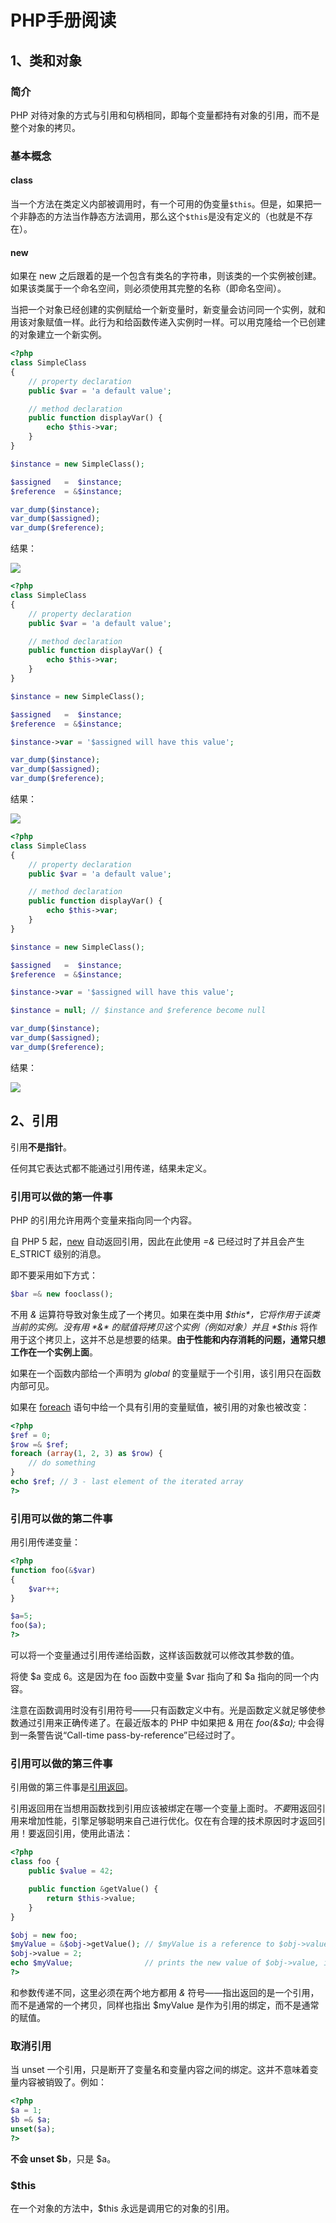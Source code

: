 # PHP手册阅读

## 1、类和对象

### 简介

PHP 对待对象的方式与引用和句柄相同，即每个变量都持有对象的引用，而不是整个对象的拷贝。

### 基本概念

#### class

当一个方法在类定义内部被调用时，有一个可用的伪变量`$this`。但是，如果把一个非静态的方法当作静态方法调用，那么这个`$this`是没有定义的（也就是不存在）。

#### new

如果在 new 之后跟着的是一个包含有类名的字符串，则该类的一个实例被创建。如果该类属于一个命名空间，则必须使用其完整的名称（即命名空间）。  

当把一个对象已经创建的实例赋给一个新变量时，新变量会访问同一个实例，就和用该对象赋值一样。此行为和给函数传递入实例时一样。可以用克隆给一个已创建的对象建立一个新实例。

```php
<?php
class SimpleClass
{
    // property declaration
    public $var = 'a default value';

    // method declaration
    public function displayVar() {
        echo $this->var;
    }
}

$instance = new SimpleClass();

$assigned   =  $instance;
$reference  = &$instance;

var_dump($instance);
var_dump($assigned);
var_dump($reference);
```

结果：

![](http://oklbfi1yj.bkt.clouddn.com/PHP%E6%89%8B%E5%86%8C%E9%98%85%E8%AF%BB/1.PNG)

```php
<?php
class SimpleClass
{
    // property declaration
    public $var = 'a default value';

    // method declaration
    public function displayVar() {
        echo $this->var;
    }
}

$instance = new SimpleClass();

$assigned   =  $instance;
$reference  = &$instance;

$instance->var = '$assigned will have this value';

var_dump($instance);
var_dump($assigned);
var_dump($reference);
```

结果：

![](http://oklbfi1yj.bkt.clouddn.com/PHP%E6%89%8B%E5%86%8C%E9%98%85%E8%AF%BB/2.PNG)

```php
<?php
class SimpleClass
{
    // property declaration
    public $var = 'a default value';

    // method declaration
    public function displayVar() {
        echo $this->var;
    }
}

$instance = new SimpleClass();

$assigned   =  $instance;
$reference  = &$instance;

$instance->var = '$assigned will have this value';

$instance = null; // $instance and $reference become null

var_dump($instance);
var_dump($assigned);
var_dump($reference);

```

结果：

![](http://oklbfi1yj.bkt.clouddn.com/PHP%E6%89%8B%E5%86%8C%E9%98%85%E8%AF%BB/3.PNG)

## 2、引用

引用**不是指针**。

任何其它表达式都不能通过引用传递，结果未定义。

### 引用可以做的第一件事

PHP 的引用允许用两个变量来指向同一个内容。

自 PHP 5 起，[new](http://php.net/manual/zh/language.oop5.basic.php#language.oop5.basic.new) 自动返回引用，因此在此使用 *=&* 已经过时了并且会产生 E_STRICT 级别的消息。

即不要采用如下方式：

```Php
$bar =& new fooclass();
```

不用 *&* 运算符导致对象生成了一个拷贝。如果在类中用 *$this*，它将作用于该类当前的实例。没有用 *&* 的赋值将拷贝这个实例（例如对象）并且 *$this* 将作用于这个拷贝上，这并不总是想要的结果。**由于性能和内存消耗的问题，通常只想工作在一个实例上面**。

如果在一个函数内部给一个声明为 *global* 的变量赋于一个引用，该引用只在函数内部可见。

如果在 [foreach](http://php.net/manual/zh/control-structures.foreach.php) 语句中给一个具有引用的变量赋值，被引用的对象也被改变：

```Php
<?php
$ref = 0;
$row =& $ref;
foreach (array(1, 2, 3) as $row) {
    // do something
}
echo $ref; // 3 - last element of the iterated array
?>
```

### 引用可以做的第二件事

用引用传递变量：

```php
<?php
function foo(&$var)
{
    $var++;
}

$a=5;
foo($a);
?>
```

可以将一个变量通过引用传递给函数，这样该函数就可以修改其参数的值。

将使 $a 变成 6。这是因为在 foo 函数中变量 $var 指向了和 $a 指向的同一个内容。

注意在函数调用时没有引用符号——只有函数定义中有。光是函数定义就足够使参数通过引用来正确传递了。在最近版本的 PHP 中如果把 & 用在 *foo(&$a);* 中会得到一条警告说“Call-time pass-by-reference”已经过时了。

### 引用可以做的第三件事

引用做的第三件事是[引用返回](http://php.net/manual/zh/language.references.return.php)。

引用返回用在当想用函数找到引用应该被绑定在哪一个变量上面时。*不要*用返回引用来增加性能，引擎足够聪明来自己进行优化。仅在有合理的技术原因时才返回引用！要返回引用，使用此语法：

```php
<?php
class foo {
    public $value = 42;

    public function &getValue() {
        return $this->value;
    }
}

$obj = new foo;
$myValue = &$obj->getValue(); // $myValue is a reference to $obj->value, which is 42.
$obj->value = 2;
echo $myValue;                // prints the new value of $obj->value, i.e. 2.
?>
```

和参数传递不同，这里必须在两个地方都用 *&* 符号——指出返回的是一个引用，而不是通常的一个拷贝，同样也指出 $myValue 是作为引用的绑定，而不是通常的赋值。

### 取消引用

当 unset 一个引用，只是断开了变量名和变量内容之间的绑定。这并不意味着变量内容被销毁了。例如：

```php
<?php
$a = 1;
$b =& $a;
unset($a);
?>
```

**不会 unset $b**，只是 $a。

### $this

在一个对象的方法中，$this 永远是调用它的对象的引用。

